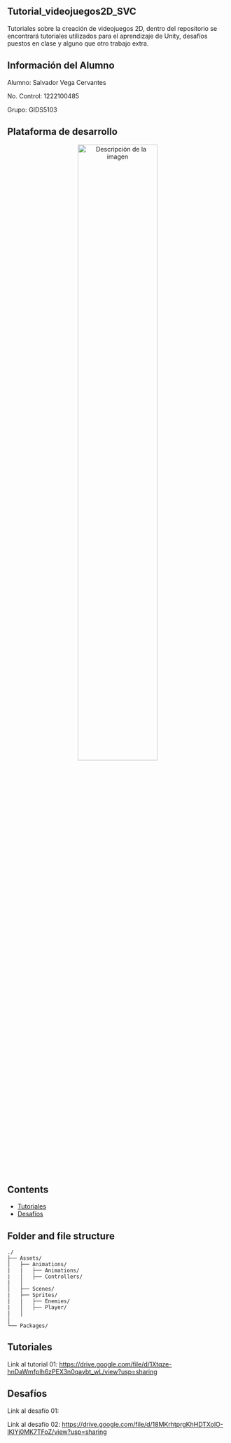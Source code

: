 ## Tutorial_videojuegos2D_SVC
Tutoriales sobre la creación de videojuegos 2D, dentro del repositorio se encontrará tutoriales utilizados para el aprendizaje de Unity, desafíos puestos en clase y alguno que otro trabajo extra.

## Información del Alumno
Alumno: Salvador Vega Cervantes

No. Control: 1222100485

Grupo: GIDS5103

## Plataforma de desarrollo
<p align="center">
  <img src="https://niixer.com/wp-content/uploads/2020/11/Unity.jpg" width="60%" alt="Descripción de la imagen">
</p>

## Contents

- [Tutoriales](#tutoriales)
- [Desafíos](#desafíos)

## Folder and file structure

```
./
├── Assets/                                      
│   ├── Animations/                                  
|   |   ├── Animations/                          
|   │   ├── Controllers/                                         
|   │
│   ├── Scenes/                                    
|   ├── Sprites/                                 
|   |   ├── Enemies/                            
|   │   ├── Player/                           
|   │                               
│
└── Packages/                                     

```


## Tutoriales
Link al tutorial 01:
https://drive.google.com/file/d/1Xtqze-hnDaWmfpIh6zPEX3n0qavbt_wL/view?usp=sharing

## Desafíos
Link al desafío 01:

Link al desafío 02: https://drive.google.com/file/d/18MKrhtprgKhHDTXolO-lKlYj0MK7TFoZ/view?usp=sharing



